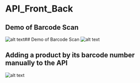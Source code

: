 # API_Front_Back
## Demo of Barcode Scan 
![alt text](/media/bar_scanner_3.gif)## Demo of Barcode Scan 
![alt text](/media/bar_scanner.gif)
## Adding a product by its barcode number manually to the API
![alt text](/media/manual_bar_code_add.gif)